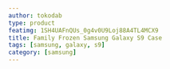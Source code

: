```yaml
---
author: tokodab
type: product
featimg: 1SH4UAFnQUs_0g4v0U9Loj88A4TL4MCX9
title: Family Frozen Samsung Galaxy S9 Case
tags: [samsung, galaxy, s9]
category: [samsung]
---
```

